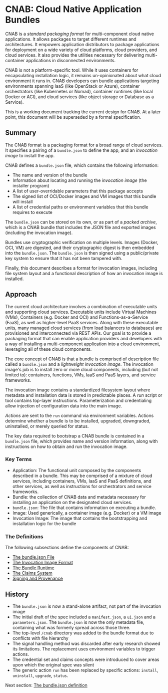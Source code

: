 # CNAB: Cloud Native Application Bundles

CNAB is a _standard packaging format_ for multi-component cloud native applications. It allows packages to target different runtimes and architectures. It empowers application distributors to package applications for deployment on a wide variety of cloud platforms, cloud providers, and cloud services. It also provides the utilities necessary for delivering multi-container applications in disconnected environments.

CNAB is not a platform-specific tool. While it uses containers for encapsulating installation logic, it remains un-opinionated about what cloud environment it runs in. CNAB developers can bundle applications targeting environments spanning IaaS (like OpenStack or Azure), container orchestrators (like Kubernetes or Nomad), container runtimes (like local Docker or ACI), and cloud services (like object storage or Database as a Service).

This is a working document tracking the current design for CNAB. At a later point, this document will be superseded by a formal specification.

## Summary

The CNAB format is a packaging format for a broad range of cloud services. It specifies a pairing of a `bundle.json` to define the app, and an _invocation image_ to install the app.

CNAB defines a `bundle.json` file, which contains the following information:

- The name and version of the bundle
- Information about locating and running the _invocation image_ (the installer program)
- A list of user-overridable parameters that this package accepts
- The signed list of OCI/Docker images and VM images that this bundle will install
- A list of credential paths or environment variables that this bundle requires to execute

The `bundle.json` can be stored on its own, or as part of a _packed archive_, which is a CNAB bundle that includes the JSON file and exported images (including the invocation image).

Bundles use cryptographic verification on multiple levels. Images (Docker, OCI, VM) are digested, and their cryptographic digest is then embedded into the `bundle.json`. The `bundle.json` is then signed using a public/private key system to ensure that it has not been tampered with.

Finally, this document describes a format for invocation images, including file system layout and a functional description of how an invocation image is installed.

## Approach

The current cloud architecture involves a combination of executable units and supporting cloud services. Executable units include Virtual Machines (VMs), Containers (e.g. Docker and OCI) and Functions-as-a-Service (FaaS), as well as higher-level PaaS services. Along with these executable units, many managed cloud services (from load balancers to databases) are provisioned and interconnected via REST APIs. Our goal is to provide a packaging format that can enable application providers and developers with a way of installing a multi-component application into a cloud environment, leveraging all of these cloud components.

The core concept of CNAB is that a bundle is comprised of description file called a `bundle.json` and a _lightweight invocation image_. The invocation image's job is to install zero or more cloud components, including (but not limited to): containers, functions, VMs, IaaS and PaaS layers, and service frameworks.

The invocation image contains a standardized filesystem layout where metadata and installation data is stored in predictable places. A _run_ script or tool contains top-layer instructions. Parameterization and credentialing allow injection of configuration data into the main image.

_Actions_ are sent to the `run` command via environment variables. Actions determine whether a bundle is to be installed, upgraded, downgraded, uninstalled, or merely queried for status.

The key data required to bootstrap a CNAB bundle is contained in a `bundle.json` file, which provides name and version information, along with instructions on how to obtain and run the invocation image.

### Key Terms

- Application: The functional unit composed by the components described in a bundle. This may be comprised of a mixture of cloud services, including containers, VMs, IaaS and PaaS definitions, and other services, as well as instructions for orchestrators and service frameworks.
- Bundle: the collection of CNAB data and metadata necessary for installing an application on the designated cloud services.
- `bundle.json`: The file that contains information on executing a bundle.
- Image: Used generically, a container image (e.g. Docker) or a VM image 
- Invocation Image: The  image that contains the bootstrapping and installation logic for the bundle

### The Definitions

The following subsections define the components of CNAB:

- [The bundle.json File](101-bundle-json.md)
- [The Invocation Image Format](102-invocation-image.md)
- [The Bundle Runtime](103-bundle-runtime.md)
- [The Claims System](104-claims.md)
- [Signing and Provenance](105-signing.md)

## History

- The `bundle.json` is now a stand-alone artifact, not part of the invocation image
- The initial draft of the spec included a `manifest.json`, a `ui.json` and a `parameters.json`. The `bundle.json` is now the only metadata file, containing what was formerly spread across those three.
- The top-level `/cnab` directory was added to the bundle format due to conflicts with file hierarchy
- The signal handling method was discarded after early research showed its limitations. The replacement uses environment variables to trigger actions.
- The credential set and claims concepts were introduced to cover areas upon which the original spec was silent
- The generic action `run` has been replaced by specific actions: `install`, `uninstall`, `upgrade`, `status`.

Next section: [The bundle.json definition](101-bundle-json.md)
